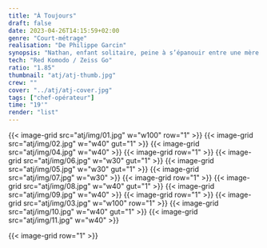 ```yaml
---
title: "À Toujours"
draft: false
date: 2023-04-26T14:15:59+02:00
genre: "Court-métrage"
realisation: "De Philippe Garcin"
synopsis: "Nathan, enfant solitaire, peine à s’épanouir entre une mère sur-protectrice et un père absent, tous les deux prisonniers d’un terrible secret de famille. Son père lui offre un aigle majestueux, mais le rapace blesse grièvement l’enfant qui sombre dans le coma, entre la vie et la mort."
tech: "Red Komodo / Zeiss Go"
ratio: "1.85"
thumbnail: "atj/atj-thumb.jpg"
crew: ""
cover: "../atj/atj-cover.jpg"
tags: ["chef-opérateur"]
time: "19'"
render: "list"
---
```


{{< image-grid src="atj/img/01.jpg" w="w100" row="1" >}}
{{< image-grid src="atj/img/02.jpg" w="w40" gut="1" >}}
{{< image-grid src="atj/img/04.jpg" w="w40" >}}
{{< image-grid row="1" >}}
{{< image-grid src="atj/img/06.jpg" w="w30" gut="1" >}}
{{< image-grid src="atj/img/05.jpg" w="w30" gut="1" >}}
{{< image-grid src="atj/img/07.jpg" w="w30" >}}
{{< image-grid row="1" >}}
{{< image-grid src="atj/img/08.jpg" w="w40" gut="1" >}}
{{< image-grid src="atj/img/09.jpg" w="w40" >}}
{{< image-grid row="1" >}}
{{< image-grid src="atj/img/03.jpg" w="w100" row="1" >}}
{{< image-grid src="atj/img/10.jpg" w="w40" gut="1" >}}
{{< image-grid src="atj/img/11.jpg" w="w40" >}}


{{< image-grid row="1" >}}
